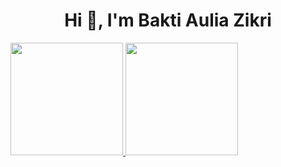 <h1 align="center">Hi 👋, I'm Bakti Aulia Zikri</h1>

<p align="left">
<a href="https://github.com/baktiauliazikri">
  <img height="180em" src="https://github-readme-stats-eight-theta.vercel.app/api?username=baktiauliazikri&show_icons=true&theme=algolia&include_all_commits=true&count_private=true"/>
  <img height="180em" src="https://github-readme-stats-eight-theta.vercel.app/api/top-langs/?username=baktiauliazikri&layout=compact&langs_count=8&theme=algolia"/>
</a>
</p>
